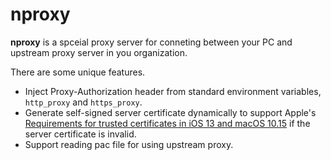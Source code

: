 # nproxy

**nproxy** is a spceial proxy server for conneting between your PC and upstream proxy server in you organization.

There are some unique features.

- Inject Proxy-Authorization header from standard environment variables, `http_proxy` and `https_proxy`.
- Generate self-signed server certificate dynamically to support Apple's [Requirements for trusted certificates in iOS 13 and macOS 10.15](https://support.apple.com/en-us/HT210176) if the server certificate is invalid.
- Support reading pac file for using upstream proxy.
